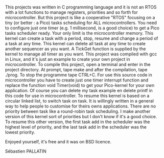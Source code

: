 This projects was written in C programming language and it is not an RTOS with a lot functions to manage registers, priorities and so forth for microcontroller.
But this project is like a cooperative "RTOS" focusing on a tiny (or better : a Pico) tasks scheduling for ALL microcontrollers.
You need to configure just one timer (e.g. 1 millisecond, is a good choice) to get a Pico tasks scheduler ready.
Your only limit is the microcontroller memory.
This kernel can create a task with a period, stop, resume and change a period of a task at any time. This kernel can delete all task at any time to create another sequencer as you want.
A TickGet function is supplied by the kernel to manage all timer as you want.
This project was compiled with gcc in Linux, and it's just an example to create your own project in microcontroller. To compile this project, open a terminal and enter in the project directory. At prompt, tape make and after the compilation, tape ./prog. To stop the programme tape CTRL+C.
For use this source code in microcontroller you have to create just one timer interrupt function and replace the function void Timer(void) to get your Pico-kernel for your own application. Of course you can delete my task example en delete printf in this code for use in microcontroller.
To resume this kernel is based on a circular linked list, to switch task on task. It is willingly written in a general way to help people to customise for theirs owns applications. There are no priority between task like a round-robin task scheduling. I make another version of this kernel sort of priorities but I don't know if it's a good choice. To resume this other version, the first task add in the scheduler was the highest level of priority, and the last task add in the scheduler was the lowest priority.

Enjoyed yourself, it's free and it was on BSD licence.




Sébastien PALLATIN